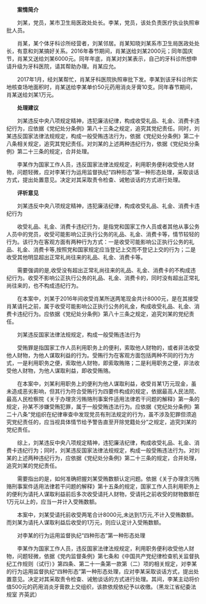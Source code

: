 　　**案情简介**

　　刘某，党员，某市卫生局医政处处长。李某，党员，该处负责医疗执业执照审批人员。

　　肖某，某个体牙科诊所经营者，刘某邻居。肖某知晓刘某系市卫生局医政处处长，有意和刘某搞好关系。2016年春节期间，肖某送给刘某2000元；同年国庆节，肖某又送给刘某6000元。同年年底，肖某对刘某表示，自己的牙科诊所想申请升级为牙科医院，请其帮助办理。肖某应允。

　　2017年1月，经刘某帮忙，肖某牙科医院执照审批下发。李某到该牙科诊所实地核查场地面积时，肖某送给李某单价50元药用消炎牙膏10支。同年春节期间，肖某送给刘某1万元。

　　**处理建议**

　　刘某违反中央八项规定精神，违犯廉洁纪律，构成收受礼品、礼金、消费卡违纪行为，应依据《党纪处分条例》第八十三条之规定，追究其党纪责任。同时，刘某违反国家法律法规规定，构成一般受贿违法行为，依据《党纪处分条例》第二十八条相关规定，追究其党纪责任。对刘某的上述两种违纪行为，依据《党纪处分条例》第二十三条的规定，合并处理。

　　李某作为国家工作人员，违反国家法律法规规定，利用职务便利收受他人财物，问题轻微，应对李某行为运用监督执纪“四种形态”第一种形态处理，采取谈话方式，提出处置意见。决定对其采取责令检查、诫勉谈话的方式进行处理。

　　**评析意见**

　　刘某违反中央八项规定精神，违犯廉洁纪律，构成收受礼品、礼金、消费卡违纪行为

　　收受礼品、礼金、消费卡违纪行为，是指党和国家工作人员或者其他从事公务人员中的党员，收受可能影响公正执行公务的礼品、礼金、消费卡等，情节较轻的行为。该行为在客观方面有两种行为方式：一是收受可能影响公正执行公务的礼品、礼金、消费卡等,按照党和国家规定应当登记上交而不登记上交的行为；二是收受其他明显超出正常礼尚往来的礼品、礼金、消费卡等。

　　需要强调的是,收受没有超出正常礼尚往来的礼品、礼金、消费卡的不构成违纪行为。收受不影响公正执行公务的礼品、礼金、消费卡的，同时没有超出正常礼尚往来的，也不构成违纪行为。

　　在本案中，刘某于2016年间收受肖某所送两笔现金共计8000元，是在其接受肖某请托之前，属于收受可能影响公正执行公务的礼金，构成收受礼品、礼金、消费卡违纪行为。应依据《党纪处分条例》第八十三条之规定，追究刘某的党纪责任。

　　刘某违反国家法律法规规定，构成一般受贿违法行为

　　受贿罪是指国家工作人员利用职务上的便利，索取他人财物的，或者非法收受他人财物，为他人谋取利益的行为。受贿行为在客观方面包括两种不同的行为方式，一是利用职务之便，索取他人财物，即索取贿赂；二是利用职务之便，非法收受他人财物，为他人谋取利益，即收受贿赂。

　　在本案中，刘某利用职务上的便利为他人谋取利益，收受肖某1万元现金，虽未造成恶劣影响，但其行为符合受贿行为四要件构成的规定，依据最高人民法院、最高人民检察院《关于办理贪污贿赂刑事案件适用法律若干问题的解释》第一条的规定，孙某不涉嫌受贿犯罪，属于一般受贿违法行为。应依据《党纪处分条例》第二十八条“党组织在纪律审查中发现党员有刑法规定的行为，虽不涉及犯罪但须追究党纪责任的，应当视具体情节给予警告直至开除党籍处分”之规定，追究刘某的党纪责任。

　　综上，刘某违反中央八项规定精神，违犯廉洁纪律，构成收受礼品、礼金、消费卡违纪行为；同时，刘某违反国家法律法规规定，构成一般受贿违法行为。对刘某的上述两种违纪行为，应依据《党纪处分条例》第二十三条的规定，合并处理，追究刘某的党纪责任。

　　需要指出的是，如何准确把握刘某受贿数额认定问题。依据《关于办理贪污贿赂刑事案件适用法律若干问题的解释》第十五条的规定，国家工作人员利用职务上的便利为请托人谋取利益前后多次收受请托人财物，受请托之前收受的财物数额在1万元以上的，应当一并计入受贿数额。

　　本案中，刘某受请托前收受两笔合计8000元,未达到1万元,不计入受贿数额。而刘某为请托人谋取利益后收受的1万元，则应认定计入受贿数额。

　　对李某的行为运用监督执纪“四种形态”第一种形态处理

　　李某作为国家工作人员，违反国家法律法规规定，利用职务便利收受他人财物，问题轻微，依据《党内监督条例》第七条和《中国共产党纪律检查机关监督执纪工作规则（试行）》第四条、第二十一条第一款第（二）项的相关规定，对李某的行为运用监督执纪“四种形态”第一种形态处理，应对李某采取谈话方式，提出处置意见。决定对其采取责令检查、诫勉谈话的方式进行处理。其间，李某主动将价值500元的药用消炎牙膏款上交组织，该款依规依纪予以收缴。（黑龙江省纪委法规室 齐英武）